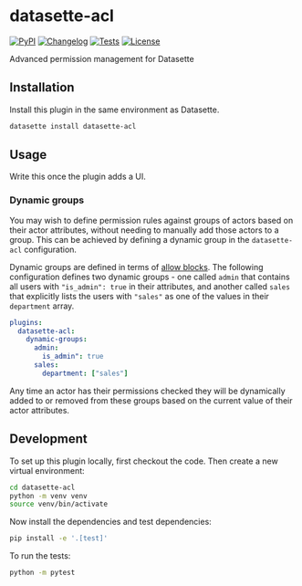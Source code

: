 # datasette-acl

[![PyPI](https://img.shields.io/pypi/v/datasette-acl.svg)](https://pypi.org/project/datasette-acl/)
[![Changelog](https://img.shields.io/github/v/release/datasette/datasette-acl?include_prereleases&label=changelog)](https://github.com/datasette/datasette-acl/releases)
[![Tests](https://github.com/datasette/datasette-acl/actions/workflows/test.yml/badge.svg)](https://github.com/datasette/datasette-acl/actions/workflows/test.yml)
[![License](https://img.shields.io/badge/license-Apache%202.0-blue.svg)](https://github.com/datasette/datasette-acl/blob/main/LICENSE)

Advanced permission management for Datasette

## Installation

Install this plugin in the same environment as Datasette.
```bash
datasette install datasette-acl
```
## Usage

Write this once the plugin adds a UI.

### Dynamic groups

You may wish to define permission rules against groups of actors based on their actor attributes, without needing to manually add those actors to a group. This can be achieved by defining a dynamic group in the `datasette-acl` configuration.

Dynamic groups are defined in terms of [allow blocks](https://docs.datasette.io/en/stable/authentication.html#defining-permissions-with-allow-blocks). The following configuration defines two dynamic groups - one called `admin` that contains all users with `"is_admin": true` in their attributes, and another called `sales` that explicitly lists the users with `"sales"` as one of the values in their `department` array.

```yaml
plugins:
  datasette-acl:
    dynamic-groups:
      admin:
        is_admin": true
      sales:
        department: ["sales"]
```

Any time an actor has their permissions checked they will be dynamically added to or removed from these groups based on the current value of their actor attributes.

## Development

To set up this plugin locally, first checkout the code. Then create a new virtual environment:
```bash
cd datasette-acl
python -m venv venv
source venv/bin/activate
```
Now install the dependencies and test dependencies:
```bash
pip install -e '.[test]'
```
To run the tests:
```bash
python -m pytest
```
